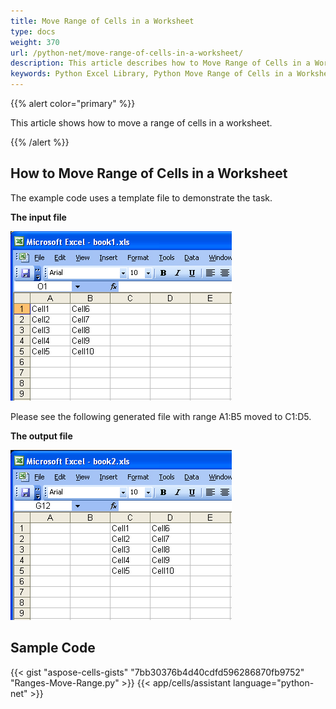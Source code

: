 ```yaml
---
title: Move Range of Cells in a Worksheet
type: docs
weight: 370
url: /python-net/move-range-of-cells-in-a-worksheet/
description: This article describes how to Move Range of Cells in a Worksheet with Aspose.Cells for Python via .NET library.
keywords: Python Excel Library, Python Move Range of Cells in a Worksheet, Python Move Range.
---
```


{{% alert color="primary" %}} 

This article shows how to move a range of cells in a worksheet.

{{% /alert %}} 
## **How to Move Range of Cells in a Worksheet**
The example code uses a template file to demonstrate the task.

**The input file** 

![todo:image_alt_text](move-range-of-cells-in-a-worksheet_1.png)

Please see the following generated file with range A1:B5 moved to C1:D5.

**The output file** 

![todo:image_alt_text](move-range-of-cells-in-a-worksheet_2.png)

## **Sample Code**
{{< gist "aspose-cells-gists" "7bb30376b4d40cdfd596286870fb9752" "Ranges-Move-Range.py" >}}
{{< app/cells/assistant language="python-net" >}}